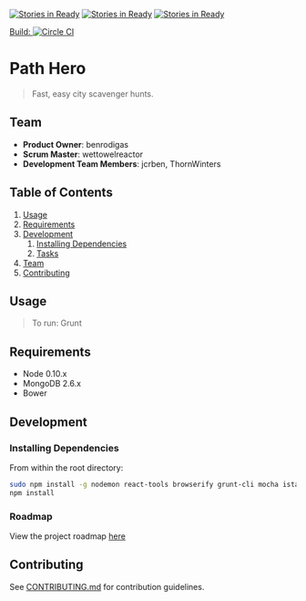 [![Stories in Ready](https://badge.waffle.io/pathhero/pathhero.png?label=ready&title=Ready)](https://waffle.io/pathhero/pathhero)
[![Stories in Ready](https://badge.waffle.io/pathhero/pathhero.png?label=In%20Progress&title=In%20Progress)](https://waffle.io/pathhero/pathhero)
[![Stories in Ready](https://badge.waffle.io/pathhero/pathhero.png?label=Needs%20Review&title=Needs%20Review)](https://waffle.io/pathhero/pathhero)



[Build: ](https://circleci.com/gh/PathHero/PathHero/tree/master)[![Circle CI](https://circleci.com/gh/PathHero/PathHero/tree/master.svg?style=svg)](https://circleci.com/gh/PathHero/PathHero/tree/master)
# Path Hero

> Fast, easy city scavenger hunts.

## Team

  - __Product Owner__: benrodigas
  - __Scrum Master__: wettowelreactor
  - __Development Team Members__: jcrben, ThornWinters

## Table of Contents

1. [Usage](#Usage)
1. [Requirements](#requirements)
1. [Development](#development)
    1. [Installing Dependencies](#installing-dependencies)
    1. [Tasks](#tasks)
1. [Team](#team)
1. [Contributing](#contributing)

## Usage

> To run: Grunt

## Requirements

- Node 0.10.x
- MongoDB 2.6.x
- Bower

## Development

### Installing Dependencies

From within the root directory:

```sh
sudo npm install -g nodemon react-tools browserify grunt-cli mocha istanbul sass
npm install
```

### Roadmap

View the project roadmap [here](https://github.com/PathHero/PathHero/issues)

## Contributing

See [CONTRIBUTING.md](CONTRIBUTING.md) for contribution guidelines.
